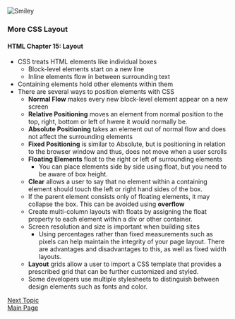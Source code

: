 ![Smiley](https://images.unsplash.com/photo-1551717743-49959800b1f6?ixlib=rb-1.2.1&ixid=eyJhcHBfaWQiOjEyMDd9&auto=format&fit=crop&w=500&q=60)

### More CSS Layout

#### HTML Chapter 15: Layout

* CSS treats HTML elements like individual boxes
  * Block-level elements start on a new line
  * Inline elements flow in between surrounding text
* Containing elements hold other elements within them
* There are several ways to position elements with CSS
  * **Normal Flow** makes every new block-level element appear on a new screen
  * **Relative Positioning** moves an element from normal position to the top, right, bottom or left of hwere it would normally be. 
  * **Absolute Positioning** takes an element out of normal flow and does not affect the surrounding elements
  * **Fixed Positioning** is similar to Absolute, but is positioning in relation to the browser window and thus, does not move when a user scrolls
  * **Floating Elements** float to the right or left of surrounding elements
    * You can place elements side by side using float, but you need to be aware of box height. 
  * **Clear** allows a user to say that no element within a containing element should touch the left or right hand sides of the box.
  * If the parent element consists only of floating elements, it may collapse the box. This can be avoided using **overflow**
  * Create multi-column layouts with floats by assigning the float property to each element within a div or other container. 
  * Screen resolution and size is important when building sites
    * Using percentages rather than fixed measurements such as pixels can help maintain the integrity of your page layout. There are advantages and disadvantages to this, as well as fixed width layouts. 
  * **Layout** grids allow a user to import a CSS template that provides a prescribed grid that can be further customized and styled. 
  * Some developers use multiple stylesheets to distinguish between design elements such as fonts and color. 


[Next Topic](class-09.md)  
[Main Page](README.md)